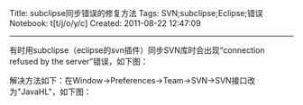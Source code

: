 Title: subclipse同步错误的修复方法
Tags: SVN;subclipse;Eclipse;错误
Notebook: t[t/j/o/y/c]
Created: 2011-08-22 12:47:09

------

有时用subclipse（eclipse的svn插件）同步SVN库时会出现“connection refused by the server”错误，如下图：
 
 

解决方法如下：在Window->Preferences->Team->SVN->SVN接口改为"JavaHL"，如下图：